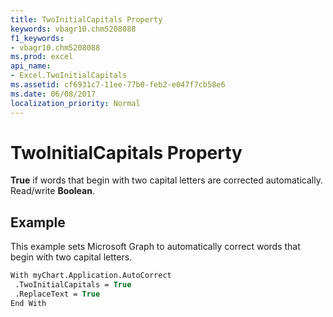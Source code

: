 ```yaml
---
title: TwoInitialCapitals Property
keywords: vbagr10.chm5208088
f1_keywords:
- vbagr10.chm5208088
ms.prod: excel
api_name:
- Excel.TwoInitialCapitals
ms.assetid: cf6931c7-11ee-77b0-feb2-e047f7cb58e6
ms.date: 06/08/2017
localization_priority: Normal
---
```



# TwoInitialCapitals Property

 **True** if words that begin with two capital letters are corrected automatically. Read/write **Boolean**.


## Example

This example sets Microsoft Graph to automatically correct words that begin with two capital letters.


```vb
With myChart.Application.AutoCorrect 
 .TwoInitialCapitals = True 
 .ReplaceText = True 
End With
```


